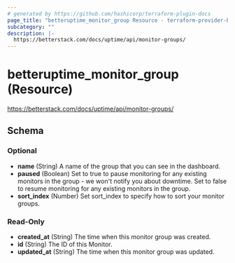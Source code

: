 ```yaml
---
# generated by https://github.com/hashicorp/terraform-plugin-docs
page_title: "betteruptime_monitor_group Resource - terraform-provider-better-uptime"
subcategory: ""
description: |-
  https://betterstack.com/docs/uptime/api/monitor-groups/
---
```


# betteruptime_monitor_group (Resource)

https://betterstack.com/docs/uptime/api/monitor-groups/



<!-- schema generated by tfplugindocs -->
## Schema

### Optional

- **name** (String) A name of the group that you can see in the dashboard.
- **paused** (Boolean) Set to true to pause monitoring for any existing monitors in the group - we won't notify you about downtime. Set to false to resume monitoring for any existing monitors in the group.
- **sort_index** (Number) Set sort_index to specify how to sort your monitor groups.

### Read-Only

- **created_at** (String) The time when this monitor group was created.
- **id** (String) The ID of this Monitor.
- **updated_at** (String) The time when this monitor group was updated.


